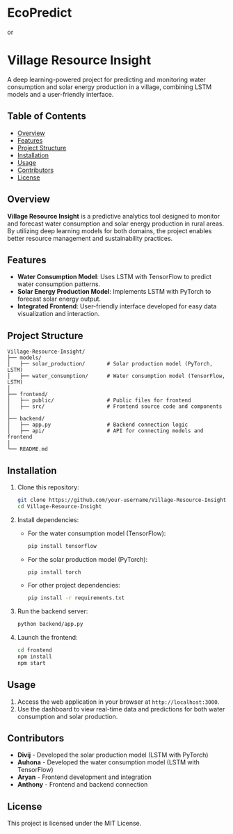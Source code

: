 # EcoPredict

or 

# Village Resource Insight

A deep learning-powered project for predicting and monitoring water consumption and solar energy production in a village, combining LSTM models and a user-friendly interface.

## Table of Contents
- [Overview](#overview)
- [Features](#features)
- [Project Structure](#project-structure)
- [Installation](#installation)
- [Usage](#usage)
- [Contributors](#contributors)
- [License](#license)

## Overview

**Village Resource Insight** is a predictive analytics tool designed to monitor and forecast water consumption and solar energy production in rural areas. By utilizing deep learning models for both domains, the project enables better resource management and sustainability practices.

## Features
- **Water Consumption Model**: Uses LSTM with TensorFlow to predict water consumption patterns.
- **Solar Energy Production Model**: Implements LSTM with PyTorch to forecast solar energy output.
- **Integrated Frontend**: User-friendly interface developed for easy data visualization and interaction.

## Project Structure
```plaintext
Village-Resource-Insight/
├── models/
│   ├── solar_production/       # Solar production model (PyTorch, LSTM)
│   ├── water_consumption/      # Water consumption model (TensorFlow, LSTM)
│
├── frontend/
│   ├── public/                 # Public files for frontend
│   ├── src/                    # Frontend source code and components
│
├── backend/
│   ├── app.py                  # Backend connection logic
│   ├── api/                    # API for connecting models and frontend
│
└── README.md
```

## Installation

1. Clone this repository:
   ```bash
   git clone https://github.com/your-username/Village-Resource-Insight.git
   cd Village-Resource-Insight
   ```

2. Install dependencies:
   - For the water consumption model (TensorFlow):
     ```bash
     pip install tensorflow
     ```
   - For the solar production model (PyTorch):
     ```bash
     pip install torch
     ```
   - For other project dependencies:
     ```bash
     pip install -r requirements.txt
     ```

3. Run the backend server:
   ```bash
   python backend/app.py
   ```

4. Launch the frontend:
   ```bash
   cd frontend
   npm install
   npm start
   ```

## Usage

1. Access the web application in your browser at `http://localhost:3000`.
2. Use the dashboard to view real-time data and predictions for both water consumption and solar production.

## Contributors

- **Divij** - Developed the solar production model (LSTM with PyTorch)
- **Auhona** - Developed the water consumption model (LSTM with TensorFlow)
- **Aryan** - Frontend development and integration
- **Anthony** - Frontend and backend connection

## License

This project is licensed under the MIT License.

